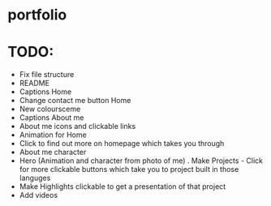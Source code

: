 # portfolio

# TODO:
- Fix file structure
- README
- Captions Home 
- Change contact me button Home
- New coloursceme
- Captions About me
- About me icons and clickable links
- Animation for Home
- Click to find out more on homepage which takes you through
- About me character
- Hero (Animation and character from photo of me)
. Make Projects - Click for more clickable buttons which take you to project built in those languges
- Make Highlights clickable to get a presentation of that project
- Add videos
